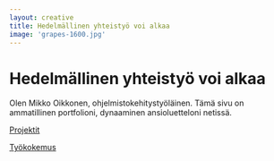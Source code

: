 ```yaml
---
layout: creative
title: Hedelmällinen yhteistyö voi alkaa
image: 'grapes-1600.jpg'
---
```


<h1 class="title">Hedelmällinen yhteistyö voi alkaa</h1>

Olen Mikko Oikkonen, ohjelmistokehitystyöläinen. Tämä sivu on ammatillinen portfolioni, dynaaminen ansioluetteloni netissä.

<a href="lista" type="button">Projektit</a>

<a href="blog" type="button">Työkokemus</a>
